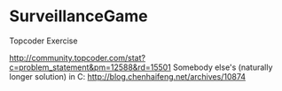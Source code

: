 SurveillanceGame
================

Topcoder Exercise

http://community.topcoder.com/stat?c=problem_statement&pm=12588&rd=15501
Somebody else's (naturally longer solution) in C:
http://blog.chenhaifeng.net/archives/10874  
